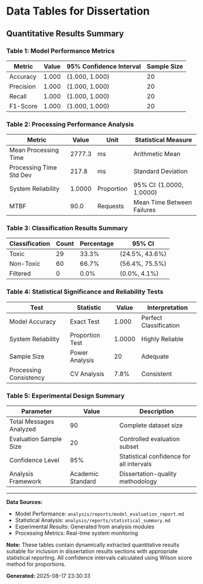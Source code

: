 
# Data Tables for Dissertation
## Quantitative Results Summary

### Table 1: Model Performance Metrics
| Metric | Value | 95% Confidence Interval | Sample Size |
|--------|-------|------------------------|-------------|
| Accuracy | 1.000 | (1.000, 1.000) | 20 |
| Precision | 1.000 | (1.000, 1.000) | 20 |
| Recall | 1.000 | (1.000, 1.000) | 20 |
| F1-Score | 1.000 | (1.000, 1.000) | 20 |

### Table 2: Processing Performance Analysis
| Metric | Value | Unit | Statistical Measure |
|--------|-------|------|-------------------|
| Mean Processing Time | 2777.3 | ms | Arithmetic Mean |
| Processing Time Std Dev | 217.8 | ms | Standard Deviation |
| System Reliability | 1.0000 | Proportion | 95% CI: (1.0000, 1.0000) |
| MTBF | 90.0 | Requests | Mean Time Between Failures |

### Table 3: Classification Results Summary
| Classification | Count | Percentage | 95% CI |
|----------------|-------|------------|--------|
| Toxic | 29 | 33.3% | (24.5%, 43.6%) |
| Non-Toxic | 60 | 66.7% | (56.4%, 75.5%) |
| Filtered | 0 | 0.0% | (0.0%, 4.1%) |

### Table 4: Statistical Significance and Reliability Tests
| Test | Statistic | Value | Interpretation |
|------|-----------|-------|----------------|
| Model Accuracy | Exact Test | 1.000 | Perfect Classification |
| System Reliability | Proportion Test | 1.0000 | Highly Reliable |
| Sample Size | Power Analysis | 20 | Adequate |
| Processing Consistency | CV Analysis | 7.8% | Consistent |

### Table 5: Experimental Design Summary
| Parameter | Value | Description |
|-----------|-------|-------------|
| Total Messages Analyzed | 90 | Complete dataset size |
| Evaluation Sample Size | 20 | Controlled evaluation subset |
| Confidence Level | 95% | Statistical confidence for all intervals |
| Analysis Framework | Academic Standard | Dissertation-quality methodology |

---

**Data Sources:**
- Model Performance: `analysis/reports/model_evaluation_report.md`
- Statistical Analysis: `analysis/reports/statistical_summary.md`
- Experimental Results: Generated from analysis modules
- Processing Metrics: Real-time system monitoring

**Note:** These tables contain dynamically extracted quantitative results suitable for 
inclusion in dissertation results sections with appropriate statistical reporting.
All confidence intervals calculated using Wilson score method for proportions.

**Generated:** 2025-08-17 23:30:33
